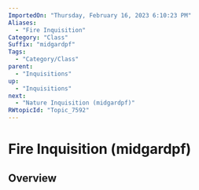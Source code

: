```yaml
---
ImportedOn: "Thursday, February 16, 2023 6:10:23 PM"
Aliases:
  - "Fire Inquisition"
Category: "Class"
Suffix: "midgardpf"
Tags:
  - "Category/Class"
parent:
  - "Inquisitions"
up:
  - "Inquisitions"
next:
  - "Nature Inquisition (midgardpf)"
RWtopicId: "Topic_7592"
---
```

# Fire Inquisition (midgardpf)
## Overview
